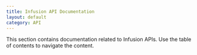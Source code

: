 ```yaml
---
title: Infusion API Documentation
layout: default
category: API
---
```


This section contains documentation related to Infusion APIs. Use the table of contents to navigate the content.

